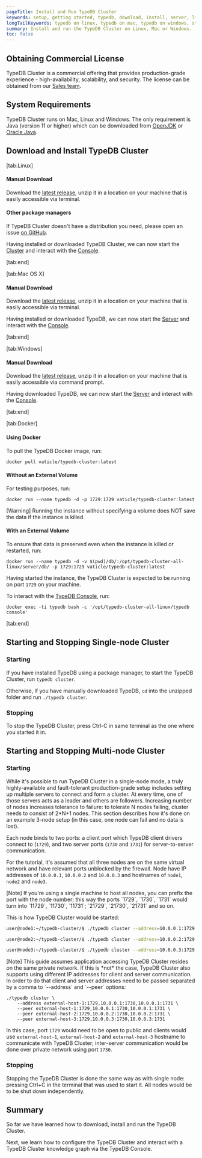```yaml
---
pageTitle: Install and Run TypeDB Cluster
keywords: setup, getting started, typedb, download, install, server, linux, mac, windows, docker
longTailKeywords: typedb on linux, typedb on mac, typedb on windows, start typedb cluster
summary: Install and run the TypeDB Cluster on Linux, Mac or Windows.
toc: false
---
```


## Obtaining Commercial License

TypeDB Cluster is a commercial offering that provides production-grade experience - high-availability, scalability, and security. The license can be obtained from our [Sales team](mailto:commercial@vaticle.com).

## System Requirements
TypeDB Cluster runs on Mac, Linux and Windows. The only requirement is Java (version 11 or higher) which can be downloaded from [OpenJDK](http://openjdk.java.net/install/) or [Oracle Java](https://www.oracle.com/java/technologies/javase-jdk15-downloads.html).

## Download and Install TypeDB Cluster

<div class="tabs light">
[tab:Linux]

#### Manual Download

Download the [latest release](https://repo.vaticle.com/#browse/browse:private-artifact), unzip it in a location on your machine that is easily accessible via terminal.

#### Other package managers

If TypeDB Cluster doesn't have a distribution you need, please open an issue [on GitHub](https://github.com/vaticle/typedb/issues).


Having installed or downloaded TypeDB Cluster, we can now start the [Cluster](#start-the-typedb-cluster) and interact with the [Console](../02-console/01-console.md).

[tab:end]

[tab:Mac OS X]

#### Manual Download
Download the [latest release](https://repo.vaticle.com/#browse/browse:private-artifact), unzip it in a location on your machine that is easily accessible via terminal.

Having installed or downloaded TypeDB, we can now start the [Server](#start-the-typedb-cluster) and interact with the [Console](../02-console/01-console.md).

[tab:end]

[tab:Windows]

#### Manual Download
Download the [latest release](https://repo.vaticle.com/#browse/browse:private-artifact), unzip it in a location on your machine that is easily accessible via command prompt.

Having downloaded TypeDB, we can now start the [Server](#start-the-typedb-cluster) and interact with the [Console](../02-console/01-console.md).

[tab:end]


[tab:Docker]

#### Using Docker

To pull the TypeDB Docker image, run:

```
docker pull vaticle/typedb-cluster:latest
```

#### Without an External Volume

For testing purposes, run:
```
docker run --name typedb -d -p 1729:1729 vaticle/typedb-cluster:latest
```

<div class="note">
[Warning]
Running the instance without specifying a volume does NOT save the data if the instance is killed.
</div>

#### With an External Volume

To ensure that data is preserved even when the instance is killed or restarted, run:

```
docker run --name typedb -d -v $(pwd)/db/:/opt/typedb-cluster-all-linux/server/db/ -p 1729:1729 vaticle/typedb-cluster:latest
```

Having started the instance, the TypeDB Cluster is expected to be running on port `1729` on your machine.

To interact with the [TypeDB Console](../02-console/01-console.md), run:

```
docker exec -ti typedb bash -c '/opt/typedb-cluster-all-linux/typedb console'
```
[tab:end]
</div>

## Starting and Stopping Single-node Cluster

### Starting

If you have installed TypeDB using a package manager, to start the TypeDB Cluster, run `typedb cluster`.

Otherwise, if you have manually downloaded TypeDB, `cd` into the unzipped folder and run `./typedb cluster`.


### Stopping

To stop the TypeDB Cluster, press Ctrl-C in same terminal as the one where you started it in.


## Starting and Stopping Multi-node Cluster

### Starting

While it's possible to run TypeDB Cluster in a single-node mode, a truly highly-available and fault-tolerant
production-grade setup includes setting up multiple servers to connect and form a cluster. At every time, one
of those servers acts as a leader and others are followers. Increasing number of nodes increases tolerance to
failure: to tolerate N nodes failing, cluster needs to consist of 2*N+1 nodes.
This section describes how it's done on an example 3-node setup (in this case, one node can fail and no data is lost).

Each node binds to two ports: a client port which TypeDB client drivers connect to (`1729`), and two server ports (`1730` and `1731`) for server-to-server communication.

For the tutorial, it's assumed that all three nodes are on the same virtual network and have relevant ports
unblocked by the firewall. Node have IP addresses of `10.0.0.1`, `10.0.0.2` and `10.0.0.3` and hostnames of
`node1`, `node2` and `node3`.

<div class="note">
[Note]
If you're using a single machine to host all nodes, you can prefix the port with the node number; this way
the ports `1729`, `1730`, `1731` would turn into `11729`, `11730`, `11731`; `21729`, `21730`, `21731` and so on.
</div>

This is how TypeDB Cluster would be started:

```bash
user@node1:~/typedb-cluster/$ ./typedb cluster --address=10.0.0.1:1729:1730:1731 --peer 10.0.0.1:1729:1730:1731 --peer 10.0.0.2:1729:1730:1731 --peer 10.0.0.3:1729:1730:1731

user@node2:~/typedb-cluster/$ ./typedb cluster --address=10.0.0.2:1729:1730:1731 --peer 10.0.0.1:1729:1730:1731 --peer 10.0.0.2:1729:1730:1731 --peer 10.0.0.3:1729:1730:1731

user@node3:~/typedb-cluster/$ ./typedb cluster --address=10.0.0.3:1729:1730:1731 --peer 10.0.0.1:1729:1730:1731 --peer 10.0.0.2:1729:1730:1731 --peer 10.0.0.3:1729:1730:1731
```  

<div class="note">
[Note]
This guide assumes application accessing TypeDB Cluster resides on the same private network. If this is *not* the case,
TypeDB Cluster also supports using different IP addresses for client and server communication. In order to do that client
and server addresses need to be passed separated by a comma to `--address` and `--peer` options:

```
./typedb cluster \
    --address external-host-1:1729,10.0.0.1:1730,10.0.0.1:1731 \
    --peer external-host-1:1729,10.0.0.1:1730,10.0.0.1:1731 \
    --peer external-host-2:1729,10.0.0.2:1730,10.0.0.2:1731 \
    --peer external-host-3:1729,10.0.0.3:1730,10.0.0.3:1731
```

In this case, port `1729` would need to be open to public and clients would use
`external-host-1`, `external-host-2` and `external-host-3` hostname to communicate with TypeDB Cluster;
inter-server communication would be done over private network using port `1730`.
</div>

### Stopping

Stopping the TypeDB Cluster is done the same way as with single node: pressing Ctrl+C in the terminal that was used to start it.
All nodes would be to be shut down independently.

## Summary
So far we have learned how to download, install and run the TypeDB Cluster.

Next, we learn how to configure the TypeDB Cluster and interact with a TypeDB Cluster knowledge graph via the TypeDB Console.

